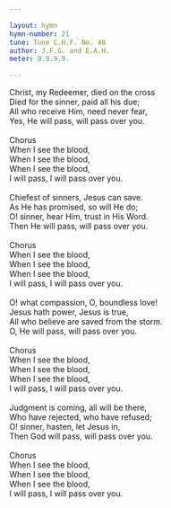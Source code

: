 ```yaml
---

layout: hymn
hymn-number: 21
tune: Tune C.H.F. No. 48
author: J.F.G. and E.A.H.
meter: 9.9.9.9.

---
```

Christ, my Redeemer, died on the cross<br>Died for the sinner, paid all his due;<br>All who receive Him, need never fear,<br>Yes, He will pass, will pass over you.<br><br>Chorus<br>When I see the blood,<br>When I see the blood,<br>When I see the blood,<br>I will pass, I will pass over you.<br><br>Chiefest of sinners, Jesus can save.<br>As He has promised, so will He do;<br>O! sinner, hear Him, trust in His Word.<br>Then He will pass, will pass over you.<br><br>Chorus<br>When I see the blood,<br>When I see the blood,<br>When I see the blood,<br>I will pass, I will pass over you.<br><br>O! what compassion, O, boundless love!<br>Jesus hath power, Jesus is true,<br>All who believe are saved from the storm.<br>O, He will pass, will pass over you.<br><br>Chorus<br>When I see the blood,<br>When I see the blood,<br>When I see the blood,<br>I will pass, I will pass over you.<br><br>Judgment is coming, all will be there,<br>Who have rejected, who have refused;<br>O! sinner, hasten, let Jesus in,<br>Then God will pass, will pass over you.<br><br>Chorus<br>When I see the blood,<br>When I see the blood,<br>When I see the blood,<br>I will pass, I will pass over you.<br><br><br>
